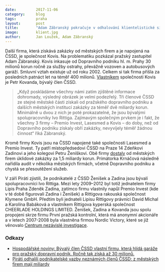 ```yaml
---
date:         2017-11-06
category:     blog
tags:         praha
layout:       post
title:        "Adam Zábranský pokračuje v odhalování klientelistické sítě ČSSD"
image:        klient.jpg
author:       Jan Loužek, Adam Zábranský
---
```


Další firma, která získává zakázky od městských firem a je napojená na ČSSD, je společnost Kovis. Na problematiku pozkázal pražský zastupitel Adam Zábranský. Kovis inkasuje od Dopravního podniku hl. m. Prahy 30 milionů korun ročně za služby ostrahy, převážně vozoven a autobusových garáží. Smluvní vztah existuje už od roku 2002. Celkem si tak firma přišla za posledních patnáct let na téměř 400 milionů. [Vlastníkem](https://or.justice.cz/ias/ui/rejstrik-firma.vysledky?subjektId=341087&typ=PLATNY) společnosti Kovis je Petr Kovanda, bývalý člen ČSSD. 

> „Když poskládáme všechny námi zatím zjištěné informace dohromady, výsledný obrázek je velmi podezřelý. Tři členové ČSSD ze stejné městské části získali od pražského dopravního podniku a dalších městských institucí zakázky za téměř dvě miliardy korun. Minimálně u dvou z nich je poté prokazatelné, že jsou bývalými spolupracovníky Ivo Rittiga. Zajímavým společným prvkem je i fakt, že všechny 3 firmy – Premio Invest, Lasesmed a Kovis – do doby, než od Dopravního podniku získaly obří zakázky, nevyvíjely téměř žádnou činnost“ říká Zábranský.

Kromě firmy Kovis jsou na ČSSD napojené také společnosti Lasesmed a Premio Invest. Ty patří místopředsedovi ČSSD na Praze 14 Zdeňkovi Zadinovi a jeho kolegovi Petru Ženíškovi. Obě firmy [dostaly](https://www.pirati.cz/tiskove-zpravy/kontrakty-cssd.html) od městských firem úklidové zakázky za 1,5 miliardy korun. Primátorka Krnáčová následně nařídila audit v několika městských firmách, včetně Dopravního podniku a chystá se přesoutěžení služeb. 

V září Piráti zjistili, že podnikatelé z ČSSD Ženíšek a Zadina jsou bývalí spolupracovníci Ivo Rittiga. Mezi lety 2009–2012 byl totiž jednatelem firmy Lipis Praha Zdeněk Zadina, zatímco firmu vlastnily napůl Premio Invest (kde v té době figurovali Zadina i Ženíšek) a Rittigova rakouská společnost Klymene GmbH. Předtím byli jednateli Lipisu Rittigovy právníci David Michal a Karolína Babáková a vlastníkem Rittigova kyperská společnost CHEERLADE HOLDINGS LIMITED. Ženíšek, Zadina a Kovanda jsou spolu propojeni skrze firmu První pražská kontrolní, která má anonymní akcionáře a v letech 2007-2008 byla vlastněna firmou Nordic Victory, které se již věnovalo [Centrum nezávislé investigace](http://www.cninp.cz/?p=1807).


### Odkazy

* [Hospodářské noviny: Bývalý člen ČSSD vlastní firmu, která hlídá garáže pro pražský dopravní podnik. Ročně tak získá až 30 milionů.](https://domaci.ihned.cz/c1-65935290-byvaly-clen-cssd-vlastni-firmu-ktera-hlida-garaze-pro-prazsky-dopravni-podnik-rocne-tak-vydela-az-30-milionu)
* [Piráti odhalili podnikatelské vazby neznámých členů ČSSD: z městských firem mají miliardy](https://www.pirati.cz/tiskove-zpravy/kontrakty-cssd.html)
